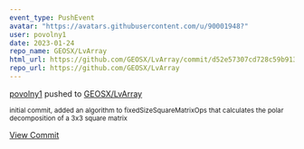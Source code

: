 ```yaml
---
event_type: PushEvent
avatar: "https://avatars.githubusercontent.com/u/90001948?"
user: povolny1
date: 2023-01-24
repo_name: GEOSX/LvArray
html_url: https://github.com/GEOSX/LvArray/commit/d52e57307cd728c59b913fe9b515d7ea83d78d95
repo_url: https://github.com/GEOSX/LvArray
---
```


<a href='https://github.com/povolny1' target='_blank'>povolny1</a> pushed to <a href='https://github.com/GEOSX/LvArray' target='_blank'>GEOSX/LvArray</a>

<small>initial commit, added an algorithm to fixedSizeSquareMatrixOps that calculates the polar decomposition of a 3x3 square matrix</small>

<a href='https://github.com/GEOSX/LvArray/commit/d52e57307cd728c59b913fe9b515d7ea83d78d95' target='_blank'>View Commit</a>